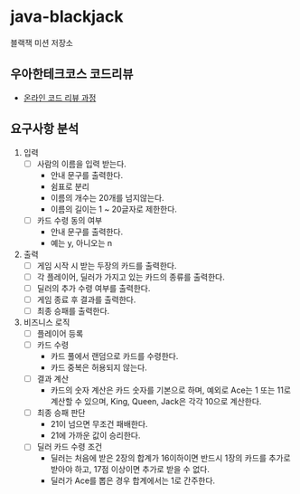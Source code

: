 # java-blackjack

블랙잭 미션 저장소

## 우아한테크코스 코드리뷰

- [온라인 코드 리뷰 과정](https://github.com/woowacourse/woowacourse-docs/blob/master/maincourse/README.md)

## 요구사항 분석

1. 입력
    - [ ] 사람의 이름을 입력 받는다.
        - 안내 문구를 출력한다.
        - 쉼표로 분리
        - 이름의 개수는 20개를 넘지않는다.
        - 이름의 길이는 1 ~ 20글자로 제한한다.
    - [ ] 카드 수령 동의 여부
        - 안내 문구를 출력한다.
        - 예는 y, 아니오는 n
2. 출력
    - [ ] 게임 시작 시 받는 두장의 카드를 출력한다.
    - [ ] 각 플레이어, 딜러가 가지고 있는 카드의 종류를 출력한다.
    - [ ] 딜러의 추가 수령 여부를 출력한다.
    - [ ] 게임 종료 후 결과를 출력한다.
    - [ ] 최종 승패를 출력한다.

3. 비즈니스 로직
    - [ ] 플레이어 등록
    - [ ] 카드 수령
        - 카드 풀에서 랜덤으로 카드를 수령한다.
        - 카드 중복은 허용되지 않는다.
    - [ ] 결과 계산
        - 카드의 숫자 계산은 카드 숫자를 기본으로 하며, 예외로 Ace는 1 또는 11로 계산할 수 있으며, King, Queen, Jack은 각각 10으로 계산한다.
    - [ ] 최종 승패 판단
        - 21이 넘으면 무조건 패배한다.
        - 21에 가까운 값이 승리한다.
    - [ ] 딜러 카드 수령 조건
        - 딜러는 처음에 받은 2장의 합계가 16이하이면 반드시 1장의 카드를 추가로 받아야 하고, 17점 이상이면 추가로 받을 수 없다.
        - 딜러가 Ace를 뽑은 경우 합계에서는 1로 간주한다.